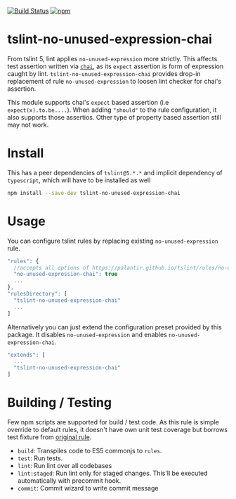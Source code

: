 [![Build Status](https://travis-ci.org/kwonoj/tslint-no-unused-expression-chai.svg?branch=master)](https://travis-ci.org/kwonoj/tslint-no-unused-expression-chai)
[![npm](https://img.shields.io/npm/v/tslint-no-unused-expression-chai.svg)](https://www.npmjs.com/package/tslint-no-unused-expression-chai)

# tslint-no-unused-expression-chai

From tslint 5, lint applies `no-unused-expression` more strictly. This affects
test assertion written via [`chai`](http://chaijs.com/), as its `expect` assertion is form of expression caught by lint. `tslint-no-unused-expression-chai` provides drop-in replacement of rule `no-unused-expression` to loosen lint checker for chai's assertion.

This module supports chai's `expect` based assertion (i.e `expect(x).to.be....`).
When adding `"should"` to the rule configuration, it also supports those assertios.
Other type of property based assertion still may not work.

# Install

This has a peer dependencies of `tslint@5.*.*` and implicit dependency of `typescript`, which will have to be installed as well

```sh
npm install --save-dev tslint-no-unused-expression-chai
```

# Usage

You can configure tslint rules by replacing existing `no-unused-expression` rule.

```js
"rules": {
  //accepts all options of https://palantir.github.io/tslint/rules/no-unused-expression/
  "no-unused-expression-chai": true
  ...
},
"rulesDirectory": [
  "tslint-no-unused-expression-chai"
  ...
]
```

Alternatively you can just extend the configuration preset provided by this package. It disables `no-unused-expression` and enables `no-unused-expression-chai`.

```js
"extends": [
  ...
  "tslint-no-unused-expression-chai"
]
```

# Building / Testing

Few npm scripts are supported for build / test code. As this rule is simple override to default rules, it doesn't have own unit test coverage but borrows test fixture from [original rule](https://github.com/palantir/tslint/tree/master/test/rules/no-unused-expression).

- `build`: Transpiles code to ES5 commonjs to `rules`.
- `test`: Run tests.
- `lint`: Run lint over all codebases
- `lint:staged`: Run lint only for staged changes. This'll be executed automatically with precommit hook.
- `commit`: Commit wizard to write commit message